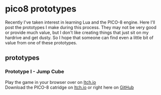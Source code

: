 # pico8 prototypes
Recently I've taken interest in learning Lua and the PICO-8 engine. Here I'll post the prototypes I make during this process. They may not be very good or provide much value, but I don't like creating things that just sit on my hardrive and get dusty. So I hope that someone can find even a little bit of value from one of these prototypes.

## prototypes
### **Prototype I - Jump Cube**<br>
Play the game in your browser over on [Itch.io](https://actuallykron.itch.io/jump-cube-pico-8)<br>
Download the PICO-8 catridge on [Itch.io](https://actuallykron.itch.io/jump-cube-pico-8) or right here on [GitHub](https://github.com/actuallyKron/pico8-prototypes/tree/main/prototype_1_source) 
